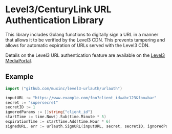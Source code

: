 # Level3/CenturyLink URL Authentication Library

This library includes Golang functions to digitally sign a URL in a manner that allows it to be verified by the 
Level3 CDN. This prevents tampering and allows for automatic expiration of URLs served with the Level3 CDN.

Details on the Level3 URL authentication feature are available on the [Level3 MediaPortal](https://mediaportal.level3.com/webhelp/help/Content/HTML/CDNDeliveryServices/CachingServiceOverview/CDNAssetSecurity/URLTokenAuthentication.htm).

## Example
```go
import ("github.com/muxinc/level3-urlauth/urlauth")

inputURL := "https://www.example.com/foo?client_id=abc123&foo=bar"
secret := "supersecret"
secretID := 1
ignoredParams := []string{"client_id"}
startTime := time.Now().Sub(time.Minute * 5)
expirationTime := startTime.Add(time.Hour * 6)
signedURL, err := urlauth.SignURL(inputURL, secret, secretID, ignoredParams, startTime, expirationTime)
```
